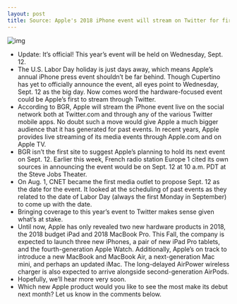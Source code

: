 ```yaml
---
layout: post
title: Source: Apple's 2018 iPhone event will stream on Twitter for first time [u]
---
```

![img](http://media.idownloadblog.com/wp-content/uploads/2017/09/iPhone-X-event-1.jpg)
* Update: It’s official! This year’s event will be held on Wednesday, Sept. 12. 
* The U.S. Labor Day holiday is just days away, which means Apple’s annual iPhone press event shouldn’t be far behind. Though Cupertino has yet to officially announce the event, all eyes point to Wednesday, Sept. 12 as the big day. Now comes word the hardware-focused event could be Apple’s first to stream through Twitter.
* According to BGR, Apple will stream the iPhone event live on the social network both at Twitter.com and through any of the various Twitter mobile apps. No doubt such a move would give Apple a much bigger audience that it has generated for past events. In recent years, Apple provides live streaming of its media events through Apple.com and on Apple TV.
* BGR isn’t the first site to suggest Apple’s planning to hold its next event on Sept. 12. Earlier this week, French radio station Europe 1 cited its own sources in announcing the event would be on Sept. 12 at 10 a.m. PDT at the Steve Jobs Theater.
* On Aug. 1, CNET became the first media outlet to propose Sept. 12 as the date for the event. It looked at the scheduling of past events as they related to the date of Labor Day (always the first Monday in September) to come up with the date.
* Bringing coverage to this year’s event to Twitter makes sense given what’s at stake.
* Until now, Apple has only revealed two new hardware products in 2018, the 2018 budget iPad and 2018 MacBook Pro. This Fall, the company is expected to launch three new iPhones, a pair of new iPad Pro tablets, and the fourth-generation Apple Watch. Additionally, Apple’s on track to introduce a new MacBook and MacBook Air, a next-generation Mac mini, and perhaps an updated iMac. The long-delayed AirPower wireless charger is also expected to arrive alongside second-generation AirPods.
* Hopefully, we’ll hear more very soon.
* Which new Apple product would you like to see the most make its debut next month? Let us know in the comments below.


